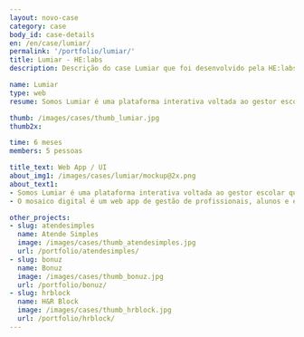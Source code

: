 ```yaml
---
layout: novo-case
category: case
body_id: case-details
en: /en/case/lumiar/
permalink: '/portfolio/lumiar/'
title: Lumiar - HE:labs
description: Descrição do case Lumiar que foi desenvolvido pela HE:labs.

name: Lumiar
type: web
resume: Somos Lumiar é uma plataforma interativa voltada ao gestor escolar que vai implementar o Modelo Lumiar em sua escola.

thumb: /images/cases/thumb_lumiar.jpg
thumb2x:

time: 6 meses
members: 5 pessoas

title_text: Web App / UI
about_img1: /images/cases/lumiar/mockup@2x.png
about_text1:
- Somos Lumiar é uma plataforma interativa voltada ao gestor escolar que vai implementar o Modelo Lumiar em sua escola.
- O mosaico digital é um web app de gestão de profissionais, alunos e escolas do modelo Lumiar de educação. Através da ferramenta é possível tanto construir e gerir projetos de ensino, recrutar profissionais, quanto acompanhar o progresso, a evolução de toda a vida escolar dos alunos.

other_projects:
- slug: atendesimples
  name: Atende Simples
  image: /images/cases/thumb_atendesimples.jpg
  url: /portfolio/atendesimples/
- slug: bonuz
  name: Bonuz
  image: /images/cases/thumb_bonuz.jpg
  url: /portfolio/bonuz/
- slug: hrblock
  name: H&R Block
  image: /images/cases/thumb_hrblock.jpg
  url: /portfolio/hrblock/
---
```

